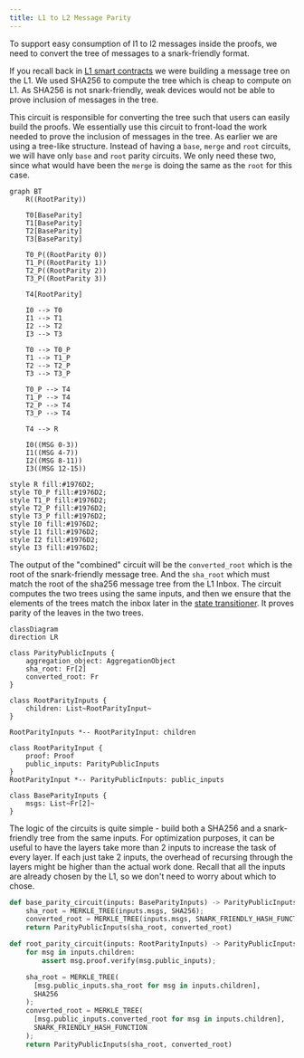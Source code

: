 ```yaml
---
title: L1 to L2 Message Parity
---
```


To support easy consumption of l1 to l2 messages inside the proofs, we need to convert the tree of messages to a snark-friendly format.

If you recall back in [L1 smart contracts](./../l1-smart-contracts/index.md#inbox) we were building a message tree on the L1.
We used SHA256 to compute the tree which is cheap to compute on L1.
As SHA256 is not snark-friendly, weak devices would not be able to prove inclusion of messages in the tree.

This circuit is responsible for converting the tree such that users can easily build the proofs.
We essentially use this circuit to front-load the work needed to prove the inclusion of messages in the tree.
As earlier we are using a tree-like structure.
Instead of having a `base`, `merge` and `root` circuits, we will have only `base` and `root` parity circuits.
We only need these two, since what would have been the `merge` is doing the same as the `root` for this case.

```mermaid
graph BT
    R((RootParity))

    T0[BaseParity]
    T1[BaseParity]
    T2[BaseParity]
    T3[BaseParity]

    T0_P((RootParity 0))
    T1_P((RootParity 1))
    T2_P((RootParity 2))
    T3_P((RootParity 3))

    T4[RootParity]

    I0 --> T0
    I1 --> T1
    I2 --> T2
    I3 --> T3

    T0 --> T0_P
    T1 --> T1_P
    T2 --> T2_P
    T3 --> T3_P

    T0_P --> T4
    T1_P --> T4
    T2_P --> T4
    T3_P --> T4

    T4 --> R

    I0((MSG 0-3))
    I1((MSG 4-7))
    I2((MSG 8-11))
    I3((MSG 12-15))

style R fill:#1976D2;
style T0_P fill:#1976D2;
style T1_P fill:#1976D2;
style T2_P fill:#1976D2;
style T3_P fill:#1976D2;
style I0 fill:#1976D2;
style I1 fill:#1976D2;
style I2 fill:#1976D2;
style I3 fill:#1976D2;
```

The output of the "combined" circuit will be the `converted_root` which is the root of the snark-friendly message tree.
And the `sha_root` which must match the root of the sha256 message tree from the L1 Inbox.
The circuit computes the two trees using the same inputs, and then we ensure that the elements of the trees match the inbox later in the [state transitioner](./../l1-smart-contracts/index.md#overview).
It proves parity of the leaves in the two trees.


```mermaid
classDiagram
direction LR

class ParityPublicInputs {
    aggregation_object: AggregationObject
    sha_root: Fr[2]
    converted_root: Fr
}

class RootParityInputs {
    children: List~RootParityInput~
}

RootParityInputs *-- RootParityInput: children

class RootParityInput {
    proof: Proof
    public_inputs: ParityPublicInputs
}
RootParityInput *-- ParityPublicInputs: public_inputs

class BaseParityInputs {
    msgs: List~Fr[2]~
}
```
The logic of the circuits is quite simple - build both a SHA256 and a snark-friendly tree from the same inputs.
For optimization purposes, it can be useful to have the layers take more than 2 inputs to increase the task of every layer.
If each just take 2 inputs, the overhead of recursing through the layers might be higher than the actual work done.
Recall that all the inputs are already chosen by the L1, so we don't need to worry about which to chose.

```python
def base_parity_circuit(inputs: BaseParityInputs) -> ParityPublicInputs:
    sha_root = MERKLE_TREE(inputs.msgs, SHA256);
    converted_root = MERKLE_TREE(inputs.msgs, SNARK_FRIENDLY_HASH_FUNCTION);
    return ParityPublicInputs(sha_root, converted_root)

def root_parity_circuit(inputs: RootParityInputs) -> ParityPublicInputs:
    for msg in inputs.children:
        assert msg.proof.verify(msg.public_inputs);

    sha_root = MERKLE_TREE(
      [msg.public_inputs.sha_root for msg in inputs.children], 
      SHA256
    );
    converted_root = MERKLE_TREE(
      [msg.public_inputs.converted_root for msg in inputs.children], 
      SNARK_FRIENDLY_HASH_FUNCTION
    );
    return ParityPublicInputs(sha_root, converted_root)
```


